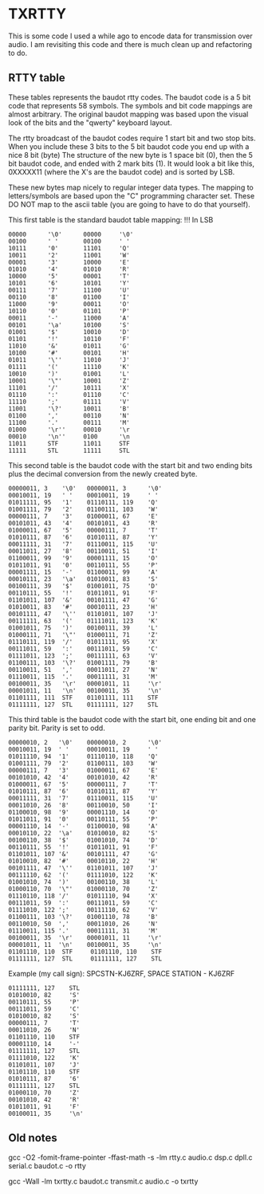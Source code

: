 # TXRTTY

This is some code I used a while ago to encode data for transmission over audio. I am revisiting this code and there is much clean up and refactoring to do.

## RTTY table

These tables represents the baudot rtty codes. The baudot code is a 5 bit code that represents 58 symbols. The symbols and bit code mappings are almost arbitrary. The original baudot mapping was based upon the visual look of the bits and the "qwerty" keyboard layout.

The rtty broadcast of the baudot codes require 1 start bit and two stop bits. When you include these 3 bits to the 5 bit baudot code you end up with a nice 8 bit (byte) The structure of the new byte is 1 space bit (0), then the 5 bit baudot code, and ended with 2 mark bits (1). It would look a bit like this, 0XXXXX11 (where the X's are the baudot code) and is sorted by LSB.

These new bytes map nicely to regular integer data types. The mapping to letters/symbols are based upon the "C" programming character set. These DO NOT map to the ascii table (you are going to have to do that yourself).

This first table is the standard baudot table mapping: !!! In LSB
```
00000      '\0'      00000     '\0'
00100      ' '       00100     ' '
10111      '0'       11101     'Q'
10011      '2'       11001     'W'
00001      '3'       10000     'E'
01010      '4'       01010     'R'
10000      '5'       00001     'T'
10101      '6'       10101     'Y'
00111      '7'       11100     'U'
00110      '8'       01100     'I'
11000      '9'       00011     'O'
10110      '0'       01101     'P'
00011      '-'       11000     'A'
00101      '\a'      10100     'S'
01001      '$'       10010     'D'
01101      '!'       10110     'F'
11010      '&'       01011     'G'
10100      '#'       00101     'H'
01011      '\''      11010     'J'
01111      '('       11110     'K'
10010      ')'       01001     'L'
10001      '\"'      10001     'Z'
11101      '/'       10111     'X'
01110      ':'       01110     'C'
11110      ';'       01111     'V'
11001      '\?'      10011     'B'
01100      ','       00110     'N'
11100      '.'       00111     'M'
01000      '\r''     00010     '\r
00010      '\n''     0100      '\n
11011      STF       11011     STF
11111      STL       11111     STL
```

This second table is the baudot code with the start bit and two ending bits plus the decimal conversion from the newly created byte.
```
00000011, 3    '\0'   00000011, 3      '\0'
00010011, 19   ' '    00010011, 19     ' '
01011111, 95   '1'    01110111, 119    'Q'
01001111, 79   '2'    01100111, 103    'W'
00000111, 7    '3'    01000011, 67     'E'
00101011, 43   '4'    00101011, 43     'R'
01000011, 67   '5'    00000111, 7      'T'
01010111, 87   '6'    01010111, 87     'Y'
00011111, 31   '7'    01110011, 115    'U'
00011011, 27   '8'    00110011, 51     'I'
01100011, 99   '9'    00001111, 15     'O'
01011011, 91   '0'    00110111, 55     'P'
00001111, 15   '-'    01100011, 99     'A'
00010111, 23   '\a'   01010011, 83     'S'
00100111, 39   '$'    01001011, 75     'D'
00110111, 55   '!'    01011011, 91     'F'
01101011, 107  '&'    00101111, 47     'G'
01010011, 83   '#'    00010111, 23     'H'
00101111, 47   '\''   01101011, 107    'J'
00111111, 63   '('    01111011, 123    'K'
01001011, 75   ')'    00100111, 39     'L'
01000111, 71   '\"'   01000111, 71     'Z'
01110111, 119  '/'    01011111, 95     'X'
00111011, 59   ':'    00111011, 59     'C'
01111011, 123  ';'    00111111, 63     'V'
01100111, 103  '\?'   01001111, 79     'B'
00110011, 51   ','    00011011, 27     'N'
01110011, 115  '.'    00011111, 31     'M'
00100011, 35   '\r'   00001011, 11     '\r'
00001011, 11   '\n'   00100011, 35     '\n'
01101111, 111  STF    01101111, 111    STF
01111111, 127  STL    01111111, 127    STL
```
This third table is the baudot code with the start bit, one ending bit and one parity bit. Parity is set to odd.
```
00000010, 2   '\0'    00000010, 2      '\0'
00010011, 19  ' '     00010011, 19     ' '
01011110, 94  '1'     01110110, 118    'Q'
01001111, 79  '2'     01100111, 103    'W'
00000111, 7   '3'     01000011, 67     'E'
00101010, 42  '4'     00101010, 42     'R'
01000011, 67  '5'     00000111, 7      'T'
01010111, 87  '6'     01010111, 87     'Y'
00011111, 31  '7'     01110011, 115    'U'
00011010, 26  '8'     00110010, 50     'I'
01100010, 98  '9'     00001110, 14     'O'
01011011, 91  '0'     00110111, 55     'P'
00001110, 14  '-'     01100010, 98     'A'
00010110, 22  '\a'    01010010, 82     'S'
00100110, 38  '$'     01001010, 74     'D'
00110111, 55  '!'     01011011, 91     'F'
01101011, 107 '&'     00101111, 47     'G'
01010010, 82  '#'     00010110, 22     'H'
00101111, 47  '\''    01101011, 107    'J'
00111110, 62  '('     01111010, 122    'K'
01001010, 74  ')'     00100110, 38     'L'
01000110, 70  '\"'    01000110, 70     'Z'
01110110, 118 '/'     01011110, 94     'X'
00111011, 59  ':'     00111011, 59     'C'
01111010, 122 ';'     00111110, 62     'V'
01100111, 103 '\?'    01001110, 78     'B'
00110010, 50  ','     00011010, 26     'N'
01110011, 115 '.'     00011111, 31     'M'
00100011, 35  '\r'    00001011, 11     '\r'
00001011, 11  '\n'    00100011, 35     '\n'
01101110, 110  STF     01101110, 110    STF
01111111, 127  STL     01111111, 127    STL
```
Example (my call sign):
SPCSTN-KJ6ZRF, SPACE STATION - KJ6ZRF
```
01111111, 127    STL
01010010, 82     'S'
00110111, 55     'P'
00111011, 59     'C'
01010010, 82     'S'
00000111, 7      'T'
00011010, 26     'N'
01101110, 110    STF
00001110, 14     '-'
01111111, 127    STL
01111010, 122    'K'
01101011, 107    'J'
01101110, 110    STF
01010111, 87     '6'
01111111, 127    STL
01000110, 70     'Z'
00101010, 42     'R'
01011011, 91     'F'
00100011, 35     '\n'
```
## Old notes

gcc -O2 -fomit-frame-pointer -ffast-math -s -lm  rtty.c audio.c dsp.c dpll.c serial.c baudot.c -o rtty

gcc -Wall -lm txrtty.c baudot.c transmit.c audio.c -o txrtty
